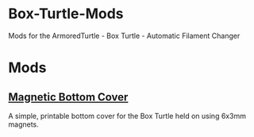 # Box-Turtle-Mods
Mods for the ArmoredTurtle - Box Turtle - Automatic Filament Changer

# Mods
## [Magnetic Bottom Cover](https://github.com/lum0x3d/Box-Turtle-Mods/tree/main/Magnetic%20Bottom%20Cover)
A simple, printable bottom cover for the Box Turtle held on using 6x3mm magnets.
